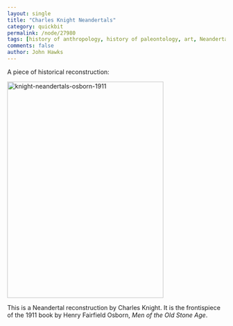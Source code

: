 ```yaml
---
layout: single 
title: "Charles Knight Neandertals" 
category: quickbit
permalink: /node/27980
tags: [history of anthropology, history of paleontology, art, Neandertals, art in science] 
comments: false 
author: John Hawks 
---
```


A piece of historical reconstruction: 

<div class="middle-picture">
<a href="http://www.flickr.com/photos/johnhawks/6075150647/" title="knight-neandertals-osborn-1911 by John Hawks, on Flickr"><img src="http://farm7.static.flickr.com/6072/6075150647_e49327fc3e.jpg" width="360" height="500" alt="knight-neandertals-osborn-1911"></a>
</div>

This is a Neandertal reconstruction by Charles Knight. It is the frontispiece of the 1911 book by Henry Fairfield Osborn, <i>Men of the Old Stone Age</i>. 

